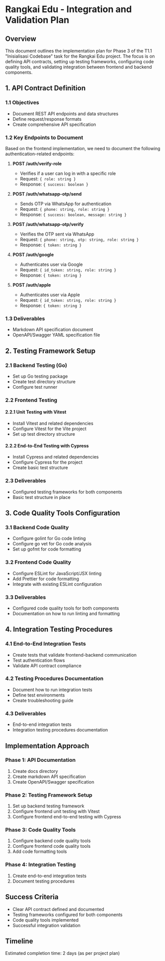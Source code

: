# Rangkai Edu - Integration and Validation Plan

## Overview
This document outlines the implementation plan for Phase 3 of the T1.1 "Inisialisasi Codebase" task for the Rangkai Edu project. The focus is on defining API contracts, setting up testing frameworks, configuring code quality tools, and validating integration between frontend and backend components.

## 1. API Contract Definition

### 1.1 Objectives
- Document REST API endpoints and data structures
- Define request/response formats
- Create comprehensive API specification

### 1.2 Key Endpoints to Document
Based on the frontend implementation, we need to document the following authentication-related endpoints:

1. **POST /auth/verify-role**
   - Verifies if a user can log in with a specific role
   - Request: `{ role: string }`
   - Response: `{ success: boolean }`

2. **POST /auth/whatsapp-otp/send**
   - Sends OTP via WhatsApp for authentication
   - Request: `{ phone: string, role: string }`
   - Response: `{ success: boolean, message: string }`

3. **POST /auth/whatsapp-otp/verify**
   - Verifies the OTP sent via WhatsApp
   - Request: `{ phone: string, otp: string, role: string }`
   - Response: `{ token: string }`

4. **POST /auth/google**
   - Authenticates user via Google
   - Request: `{ id_token: string, role: string }`
   - Response: `{ token: string }`

5. **POST /auth/apple**
   - Authenticates user via Apple
   - Request: `{ id_token: string, role: string }`
   - Response: `{ token: string }`

### 1.3 Deliverables
- Markdown API specification document
- OpenAPI/Swagger YAML specification file

## 2. Testing Framework Setup

### 2.1 Backend Testing (Go)
- Set up Go testing package
- Create test directory structure
- Configure test runner

### 2.2 Frontend Testing
#### 2.2.1 Unit Testing with Vitest
- Install Vitest and related dependencies
- Configure Vitest for the Vite project
- Set up test directory structure

#### 2.2.2 End-to-End Testing with Cypress
- Install Cypress and related dependencies
- Configure Cypress for the project
- Create basic test structure

### 2.3 Deliverables
- Configured testing frameworks for both components
- Basic test structure in place

## 3. Code Quality Tools Configuration

### 3.1 Backend Code Quality
- Configure golint for Go code linting
- Configure go vet for Go code analysis
- Set up gofmt for code formatting

### 3.2 Frontend Code Quality
- Configure ESLint for JavaScript/JSX linting
- Add Prettier for code formatting
- Integrate with existing ESLint configuration

### 3.3 Deliverables
- Configured code quality tools for both components
- Documentation on how to run linting and formatting

## 4. Integration Testing Procedures

### 4.1 End-to-End Integration Tests
- Create tests that validate frontend-backend communication
- Test authentication flows
- Validate API contract compliance

### 4.2 Testing Procedures Documentation
- Document how to run integration tests
- Define test environments
- Create troubleshooting guide

### 4.3 Deliverables
- End-to-end integration tests
- Integration testing procedures documentation

## Implementation Approach

### Phase 1: API Documentation
1. Create docs directory
2. Create markdown API specification
3. Create OpenAPI/Swagger specification

### Phase 2: Testing Framework Setup
1. Set up backend testing framework
2. Configure frontend unit testing with Vitest
3. Configure frontend end-to-end testing with Cypress

### Phase 3: Code Quality Tools
1. Configure backend code quality tools
2. Configure frontend code quality tools
3. Add code formatting tools

### Phase 4: Integration Testing
1. Create end-to-end integration tests
2. Document testing procedures

## Success Criteria
- Clear API contract defined and documented
- Testing frameworks configured for both components
- Code quality tools implemented
- Successful integration validation

## Timeline
Estimated completion time: 2 days (as per project plan)